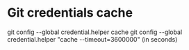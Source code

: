 # Git credentials cache
git config --global credential.helper cache
git config --global credential.helper "cache --timeout=3600000"    (in seconds)
